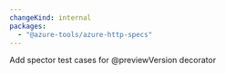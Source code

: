 ```yaml
---
changeKind: internal
packages:
  - "@azure-tools/azure-http-specs"
---
```


Add spector test cases for @previewVersion decorator